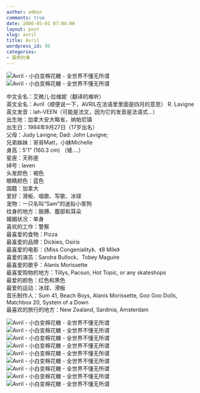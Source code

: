 ```yaml
---
author: admin
comments: true
date: 2006-05-01 07:04:00
layout: post
slug: avril
title: Avril
wordpress_id: 95
categories:
- 蛋疼的事
---
```


![Avril - 小白变棉花糖 - 全世界不懂无所谓](http://photo2.yupoo.com/20060113/20060113124745_1946854062.jpg) ![Avril - 小白变棉花糖 - 全世界不懂无所谓](http://photo2.fotolog.net.cn/userimages/76/24/C/Cain/72/500_7TFjlSJo.jpg)

中文全名：艾微儿·拉维妮（翻译的难听）   
英文全名：Avril（顺便说一下，AVRIL在法语里里面是四月的意思） R. Lavigne   
英文发音：lah-VEEN（可能是法文，因为它的发音是法语式...）   
出生地：加拿大安大略省，纳帕尼镇   
出生日：1984年9月27日（17岁出名）   
父母：Judy Lavigne; Dad: John Lavigne;   
兄弟姊妹：哥哥Matt，小妹Michelle   
身高：5'1" (160.3 cm) （矮....）   
星座：天称座   
绰号 : laven   
头发颜色：褐色   
眼睛颜色：蓝色  
国籍：加拿大   
爱好：滑板、唱歌、写歌、冰球   
宠物：一只名叫“Sam”的迷拟小笨狗   
纹身的地方：胳膊、腹部和耳朵   
婚姻状况：单身   
喜欢的工作：警察   
最喜爱的食物：Pizza   
最喜爱的品牌：Dickies, Osiris   
最喜爱的电影：《Miss Congeniality》、《8 Mile》   
喜爱的演员：Sandra Bullock、Tobey Maguire   
最喜爱的歌手：Alanis Morissette   
最喜爱购物的地方：Tillys, Pacsun, Hot Topic, or any skateshops   
最爱的颜色：红色和黑色   
最爱的运动：冰球、滑板  
音乐制作人：Sum 41, Beach Boys, Alanis Morissette, Goo Goo Dolls, Matchbox 20, System of a Down   
最喜欢的旅行的地方：New Zealand, Sardinia, Amsterdam 

  


![Avril - 小白变棉花糖 - 全世界不懂无所谓](http://img71.exs.cx/img71/6763/0310249qx.jpg) ![Avril - 小白变棉花糖 - 全世界不懂无所谓](http://img71.exs.cx/img71/7117/40903qk.jpg) ![Avril - 小白变棉花糖 - 全世界不懂无所谓](http://g.sheetmusicplus.com/covers/HL-306493.jpg) ![Avril - 小白变棉花糖 - 全世界不懂无所谓](http://img71.exs.cx/img71/9150/422uy.jpg) ![Avril - 小白变棉花糖 - 全世界不懂无所谓](http://img71.exs.cx/img71/9683/441gf.jpg) ![Avril - 小白变棉花糖 - 全世界不懂无所谓](http://img71.exs.cx/img71/4554/avrillavigne0088xp.jpg) ![Avril - 小白变棉花糖 - 全世界不懂无所谓](http://img71.exs.cx/img71/6540/avrillavigne0154ci.jpg) ![Avril - 小白变棉花糖 - 全世界不懂无所谓](http://img71.exs.cx/img71/2789/avrillavigne0167gu.jpg) ![Avril - 小白变棉花糖 - 全世界不懂无所谓](http://img71.exs.cx/img71/5959/avrillavigne0171iz.jpg)
